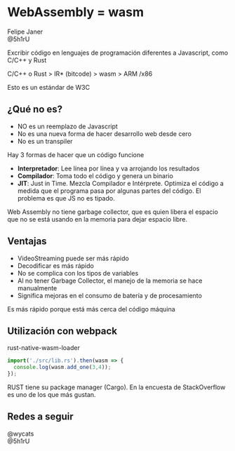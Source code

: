 # WebAssembly = wasm

Felipe Janer  
@5h1rU

Excribir código en lenguajes de programación diferentes a Javascript, como C/C++ y Rust

C/C++ o Rust > IR* (bitcode) > wasm > ARM /x86

Esto es un estándar de W3C

## ¿Qué no es?
- NO es un reemplazo de Javascript
- No es una nueva forma de hacer desarrollo web desde cero
- No es un transpiler

Hay 3 formas de hacer que un código funcione

- **Interpretador**: Lee línea por línea y va arrojando los resultados
- **Compilador**: Toma todo el código y genera un binario
- **JIT**: Just in Time. Mezcla Compilador e Intérprete. Optimiza el código a medida que el programa pasa por algunas partes del código. El problema es que JS no es tipado.

Web Assembly no tiene garbage collector, que es quien libera el espacio que no se está usando en la memoria para dejar espacio libre.

## Ventajas

* VideoStreaming puede ser más rápido
* Decodificar es más rápido
* No se complica con los tipos de variables
* Al no tener Garbage Collector, el manejo de la memoria se hace manualmente
* Significa mejoras en el consumo de batería y de procesamiento

Es más rápido porque está más cerca del código máquina

## Utilización con webpack
rust-native-wasm-loader

```js
import('./src/lib.rs').then(wasm => {
  console.log(wasm.add_one(3,4));
});
```

RUST tiene su package manager (Cargo). En la encuesta de StackOverflow es uno de los que más gustan.

## Redes a seguir
@wycats  
@5h1rU
